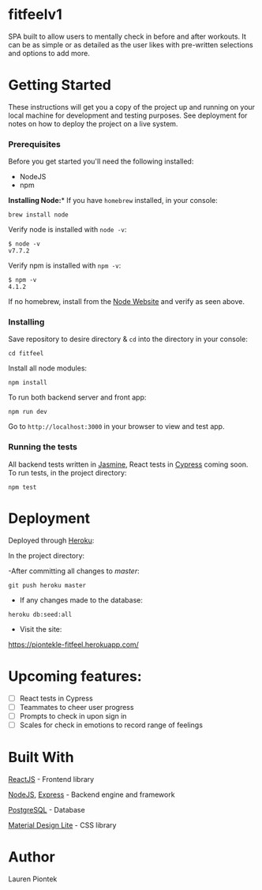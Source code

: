 # fitfeelv1
SPA built to allow users to mentally check in before and after workouts. It can be as simple or as detailed as the user likes with pre-written selections and options to add more.

# Getting Started
These instructions will get you a copy of the project up and running on your local machine for development and testing purposes. See deployment for notes on how to deploy the project on a live system.

### Prerequisites
Before you get started you'll need the following installed: 
- NodeJS
- npm

**Installing Node:***
If you have `homebrew` installed, in your console: 

`brew install node`

Verify node is installed with `node -v`:

```
$ node -v
v7.7.2
```

Verify npm is installed with `npm -v`:

```
$ npm -v
4.1.2
```

If no homebrew, install from the [Node Website](https://nodejs.org/en/) and verify as seen above.

### Installing
Save repository to desire directory & `cd` into the directory in your console:

`cd fitfeel`

Install all node modules:

`npm install`

To run both backend server and front app: 

`npm run dev`

Go to `http://localhost:3000` in your browser to view and test app.

### Running the tests
All backend tests written in [Jasmine](https://jasmine.github.io/pages/getting_started.html), React tests in [Cypress](https://www.cypress.io/) coming soon. To run tests, in the project directory:

`npm test`

# Deployment
Deployed through [Heroku](www.heroku.com):

In the project directory:

-After committing all changes to _master_:

`git push heroku master`

- If any changes made to the database:

`heroku db:seed:all`

- Visit the site:

https://piontekle-fitfeel.herokuapp.com/

# Upcoming features:

- [ ] React tests in Cypress
- [ ] Teammates to cheer user progress
- [ ] Prompts to check in upon sign in
- [ ] Scales for check in emotions to record range of feelings

# Built With

[ReactJS](https://reactjs.org/) - Frontend library

[NodeJS](https://nodejs.org/en/), [Express](https://expressjs.com/) - Backend engine and framework

[PostgreSQL](https://www.postgresql.org/) - Database

[Material Design Lite](https://getmdl.io/) - CSS library



# Author
Lauren Piontek


